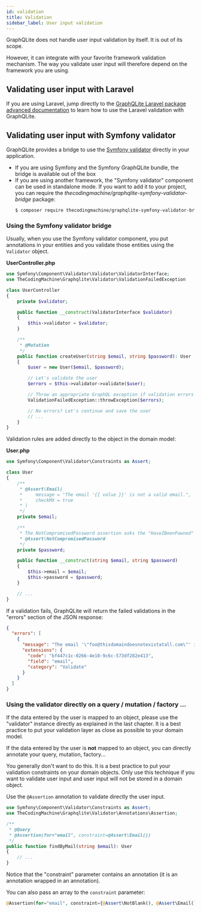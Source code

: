 ```yaml
---
id: validation
title: Validation
sidebar_label: User input validation
---
```


GraphQLite does not handle user input validation by itself. It is out of its scope.

However, it can integrate with your favorite framework validation mechanism. The way you validate user input will 
therefore depend on the framework you are using.

## Validating user input with Laravel

If you are using Laravel, jump directly to the [GraphQLite Laravel package advanced documentation](laravel-package-advanced.md#support-for-laravel-validation-rules)
to learn how to use the Laravel validation with GraphQLite.

## Validating user input with Symfony validator

GraphQLite provides a bridge to use the [Symfony validator](https://symfony.com/doc/current/validation.html) directly in your application.

- If you are using Symfony and the Symfony GraphQLite bundle, the bridge is available out of the box
- If you are using another framework, the "Symfony validator" component can be used in standalone mode. If you want to 
  add it to your project, you can require the *thecodingmachine/graphqlite-symfony-validator-bridge* package:
  ```bash
  $ composer require thecodingmachine/graphqlite-symfony-validator-bridge
  ```

### Using the Symfony validator bridge

Usually, when you use the Symfony validator component, you put annotations in your entities and you validate those entities
using the `Validator` object.

**UserController.php**
```php
use Symfony\Component\Validator\Validator\ValidatorInterface;
use TheCodingMachine\Graphqlite\Validator\ValidationFailedException

class UserController
{
    private $validator;

    public function __construct(ValidatorInterface $validator)
    {
        $this->validator = $validator;
    }

    /**
     * @Mutation
     */
    public function createUser(string $email, string $password): User
    {
        $user = new User($email, $password);

        // Let's validate the user
        $errors = $this->validator->validate($user);

        // Throw an appropriate GraphQL exception if validation errors are encountered
        ValidationFailedException::throwException($errors);

        // No errors? Let's continue and save the user
        // ...
    }
}
```

Validation rules are added directly to the object in the domain model:

**User.php**
```php
use Symfony\Component\Validator\Constraints as Assert;

class User
{
    /**
     * @Assert\Email(
     *     message = "The email '{{ value }}' is not a valid email.",
     *     checkMX = true
     * )
     */
    private $email;

    /**
     * The NotCompromisedPassword assertion asks the "HaveIBeenPawned" service if your password has already leaked or not.
     * @Assert\NotCompromisedPassword
     */
    private $password;

    public function __construct(string $email, string $password)
    {
        $this->email = $email;
        $this->password = $password;
    }

    // ...
}
```

If a validation fails, GraphQLite will return the failed validations in the "errors" section of the JSON response:

```json
{
  "errors": [
    {
      "message": "The email '\"foo@thisdomaindoesnotexistatall.com\"' is not a valid email.",
      "extensions": {
        "code": "bf447c1c-0266-4e10-9c6c-573df282e413",
        "field": "email",
        "category": "Validate"
      }
    }
  ]
}
```


### Using the validator directly on a query / mutation / factory ...

If the data entered by the user is mapped to an object, please use the "validator" instance directly as explained in 
the last chapter. It is a best practice to put your validation layer as close as possible to your domain model.

If the data entered by the user is **not** mapped to an object, you can directly annotate your query, mutation, factory...

<div class="alert alert-warning">You generally don't want to do this. It is a best practice to put your validation constraints
on your domain objects. Only use this technique if you want to validate user input and user input will not be stored
in a domain object.</div>

Use the `@Assertion` annotation to validate directly the user input.

```php
use Symfony\Component\Validator\Constraints as Assert;
use TheCodingMachine\Graphqlite\Validator\Annotations\Assertion;

/**
 * @Query
 * @Assertion(for="email", constraint=@Assert\Email())
 */
public function findByMail(string $email): User
{
    // ...
}
```

Notice that the "constraint" parameter contains an annotation (it is an annotation wrapped in an annotation).

You can also pass an array to the `constraint` parameter:

```php
@Assertion(for="email", constraint={@Assert\NotBlank(), @Assert\Email()})
```
